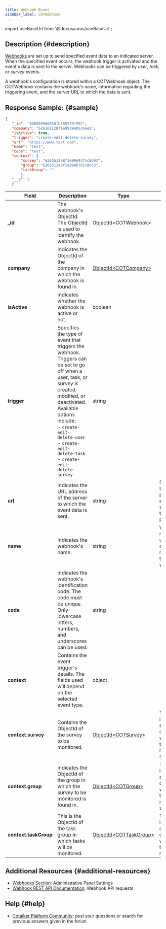 ```yaml
---
title: Webhook Event
sidebar_label: COTWebhook
---
```

import useBaseUrl from '@docusaurus/useBaseUrl';

## Description {#description}

[Webhooks](/docs/documentation/admin/admin_webhooks) are set up to send specified event data to an indicated server. When the specified event occurs, the webhook trigger is activated and the event's data is sent to the server. Webhooks can be triggered by _user_, _task_, or _survey_ events.

A webhook's configuration is stored within a COTWebhook object. The COTWebhook contains the webhook's name, information regarding the triggering event, and the server URL to which the data is sent.

## Response Sample: {#sample}

```json
{
   "_id": "62685990d918fb5557f9f992",
   "company": "626161128f1e9939e05c6ae5",
   "isActive": true,
   "trigger": "create-edit-delete-survey",
   "url": "https://www.test.com",
   "name": "test",
   "code": "test",
   "context": {
       "survey": "6261612a8f1e99e93f5c8d03",
       "group": "6261612a8f1e994b765c8cc8",
       "taskGroup": ""
       },
   "__v": 0
   }
```
Field | Description | Type | Notes
--- | --- | --- | ---
**_id** | The webhook's ObjectId. The ObjectId is used to identify the webhook. | ObjectId<COTWebhook\> | 
**company** | Indicates the ObjectId of the company in which the webhook is found in. | [ObjectId<COTCompany\>](/docs/documentation/models/model_company) |
**isActive** | Indicates whether the webhook is active or not. | boolean | 
**trigger** | Specifies the type of event that triggers the webhook. Triggers can be set to go off when a user, task, or survey is created, modified, or deactivated. <br/>Available options include: <br/>- `create-edit-delete-user`<br/>- `create-edit-delete-task`<br/>- `create-edit-delete-survey` | string | 
**url** | Indicates the URL address of the server to which the event data is sent. | string | Server URLs are provided by external systems or third-parties.
**name** | Indicates the webhook's name. | string | We recommend using a descriptive name for the webhook.
**code** | Indicates the webhook's identification code. The code must be unique. Only lowercase letters, numbers, and underscores can be used. | string |
**context** | Contains the event trigger's details. The fields used will depend on the selected event type.| object | 
**context.survey** | Contains the ObjectId of the survey to be monitored. | [ObjectId<COTSurvey\>](/docs/documentation/models/surveys/model_surveys) | This field is left with empty quotes when the trigger is not a survey.
**context.group** | Indicates the ObjectId of the group in which the survey to be monitored is found in. | [ObjectId<COTGroup\>](/docs/documentation/models/communication/model_groups) | This field is left with empty quotes when the trigger is not a survey.
**context.taskGroup** | This is the ObjectId of the task group in which tasks will be monitored. | [ObjectId<COTTaskGroup\>](/docs/documentation/models/tasks/model_taskgroup) | This field is left with empty quotes when the trigger is not a task.


## Additional Resources {#additional-resources}
- [Webhooks Section](/docs/documentation/admin/admin_webhooks): Administrative Panel Settings
- [Webhook REST API Documentation](/docs/documentation/api/automations/webhooks): Webhook API requests

## Help {#help}

- [Cotalker Platform Community](https://github.com/Cotalker/documentation/discussions): post your questions or search for previous answers given in the forum